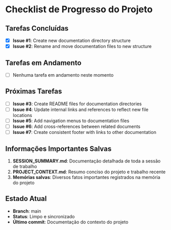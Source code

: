 # Checklist de Progresso do Projeto

## Tarefas Concluídas
- [x] **Issue #1**: Create new documentation directory structure
- [x] **Issue #2**: Rename and move documentation files to new structure

## Tarefas em Andamento
- [ ] Nenhuma tarefa em andamento neste momento

## Próximas Tarefas
- [ ] **Issue #3**: Create README files for documentation directories
- [ ] **Issue #4**: Update internal links and references to reflect new file locations
- [ ] **Issue #5**: Add navigation menus to documentation files
- [ ] **Issue #6**: Add cross-references between related documents
- [ ] **Issue #7**: Create consistent footer with links to other documentation

## Informações Importantes Salvas
1. **SESSION_SUMMARY.md**: Documentação detalhada de toda a sessão de trabalho
2. **PROJECT_CONTEXT.md**: Resumo conciso do projeto e trabalho recente
3. **Memórias salvas**: Diversos fatos importantes registrados na memória do projeto

## Estado Atual
- **Branch**: main
- **Status**: Limpo e sincronizado
- **Último commit**: Documentação do contexto do projeto